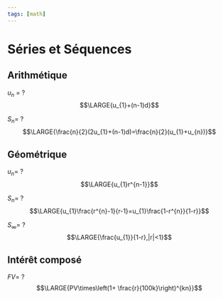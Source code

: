 ```yaml
---
tags: [math] 
---
```


# Séries et Séquences
## Arithmétique
$u_{n}$ =
?
$$\LARGE{u_{1}+(n-1)d}$$
<!--SR:!2023-09-06,3,250-->

$S_n$=
?
$$\LARGE{\frac{n}{2}(2u_{1}+(n-1)d)=\frac{n}{2}(u_{1}+u_{n})}$$
<!--SR:!2023-10-03,30,290-->

## Géométrique
$u_{n}$=
?
$$\LARGE{u_{1}r^{n-1}}$$
<!--SR:!2023-09-22,19,270-->

$S_{n}$=
?
$$\LARGE{u_{1}\frac{r^{n}-1}{r-1}=u_{1}\frac{1-r^{n}}{1-r}}$$
<!--SR:!2023-08-29,4,270-->

$S_{\infty}$=
?
$$\LARGE{\frac{u_{1}}{1-r},|r|<1}$$
<!--SR:!2023-09-03,6,250-->

## Intérêt composé
$FV$=
?
$$\LARGE{PV\times\left(1+ \frac{r}{100k}\right)^{kn}}$$
<!--SR:!2023-08-29,4,270-->